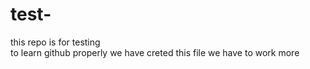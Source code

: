 # test-
this repo is for testing
<br>
to learn github properly we have creted this file
we have to work more